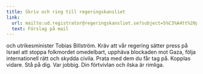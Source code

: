 ```yaml
---
title: Skriv och ring till regeringskansliet
link:
  url: mailto:ud.registrator@regeringskansliet.se?subject=S%C3%A4tt%20press%20p%C3%A5%20Israel%20att%20upph%C3%A4va%20blockaden%20mot%20Gaza&body=Tobias%20Billstr%C3%B6m%2C%0AJag%20skriver%20till%20dig%20f%C3%B6r%20att%20kr%C3%A4va%20att%20regeringen%20s%C3%A4tter%20press%20p%C3%A5%20Israel%20att%20upph%C3%A4va%20blockaden%20mot%20Gaza%2C%20f%C3%B6lja%20internationell%20r%C3%A4tt%20och%20skydda%20civila.%0A%0Ah%C3%A4lsningar
  text: Förslag på mail
---
```

och utrikesminister Tobias Billström. Kräv att vår regering sätter press på Israel att stoppa folkmordet omedelbart, upphäva blockaden mot Gaza, följa internationell rätt och skydda civila. Prata med dem du får tag på. Kopplas vidare. Stå på dig. Var jobbig. Din förtvivlan och ilska är rimliga.
